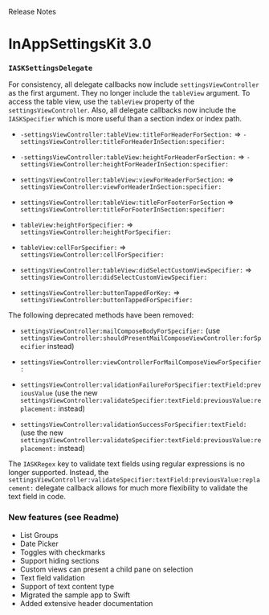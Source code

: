 Release Notes

# InAppSettingsKit 3.0

### `IASKSettingsDelegate`

For consistency, all delegate callbacks now include `settingsViewController` as the first argument. They no longer include the `tableView` argument. To access the table view, use the `tableView` property of the `settingsViewController`. Also, all delegate callbacks now include the `IASKSpecifier` which is more useful than a section index or index path.

- `-settingsViewController:tableView:titleForHeaderForSection:` ⇒
`-settingsViewController:titleForHeaderInSection:specifier:`

- `-settingsViewController:tableView:heightForHeaderForSection:` ⇒
`-settingsViewController:heightForHeaderInSection:specifier:`

- `settingsViewController:tableView:viewForHeaderForSection:` ⇒
`settingsViewController:viewForHeaderInSection:specifier:`

- `settingsViewController:tableView:titleForFooterForSection` ⇒
`settingsViewController:titleForFooterInSection:specifier:`

- `tableView:heightForSpecifier:` ⇒
`settingsViewController:heightForSpecifier:`

- `tableView:cellForSpecifier:` ⇒
`settingsViewController:cellForSpecifier:`

- `settingsViewController:tableView:didSelectCustomViewSpecifier:` ⇒ `settingsViewController:didSelectCustomViewSpecifier:`

- `settingsViewController:buttonTappedForKey:` ⇒ `settingsViewController:buttonTappedForSpecifier:`


The following deprecated methods have been removed:

- `settingsViewController:mailComposeBodyForSpecifier:` (use  `settingsViewController:shouldPresentMailComposeViewController:forSpecifier` instead)

- `settingsViewController:viewControllerForMailComposeViewForSpecifier:`


- `settingsViewController:validationFailureForSpecifier:textField:previousValue` (use the new `settingsViewController:validateSpecifier:textField:previousValue:replacement:` instead)

- `settingsViewController:validationSuccessForSpecifier:textField:` (use the new `settingsViewController:validateSpecifier:textField:previousValue:replacement:` instead)


The `IASKRegex` key to validate text fields using regular expressions is no longer supported. Instead, the `settingsViewController:validateSpecifier:textField:previousValue:replacement:` delegate callback allows for much more flexibility to validate the text field in code.

### New features (see Readme)

- List Groups 
- Date Picker
- Toggles with checkmarks
- Support hiding sections
- Custom views can present a child pane on selection
- Text field validation
- Support of text content type
- Migrated the sample app to Swift
- Added extensive header documentation
